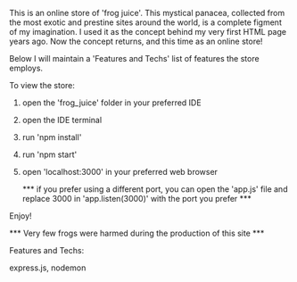 This is an online store of 'frog juice'. This mystical panacea, collected from the most exotic and prestine sites around the world, is a complete figment of my imagination. I used it as the concept behind my very first HTML page years ago.  Now the concept returns, and this time as an online store!  

Below I will maintain a 'Features and Techs' list of features the store employs.


To view the store:

1. open the 'frog_juice' folder in your preferred IDE
2. open the IDE terminal
3. run 'npm install'
4. run 'npm start'
5. open 'localhost:3000' in your preferred web browser
      
      *** if you prefer using a different port, 
      you can open the 'app.js' file and replace 
      3000 in 'app.listen(3000)' with the 
      port you prefer ***


Enjoy!

*** Very few frogs were harmed during the production of this site ***


Features and Techs:

express.js,
nodemon